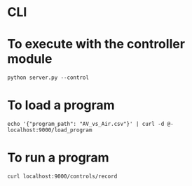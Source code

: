 CLI
=======


# To execute with the controller module

```
python server.py --control
```


# To load a program

```
echo '{"program_path": "AV_vs_Air.csv"}' | curl -d @- localhost:9000/load_program
```


# To run a program

```
curl localhost:9000/controls/record
```


